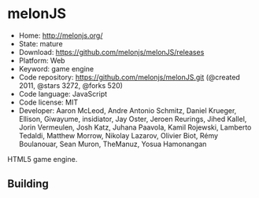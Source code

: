 # melonJS

- Home: http://melonjs.org/
- State: mature
- Download: https://github.com/melonjs/melonJS/releases
- Platform: Web
- Keyword: game engine
- Code repository: https://github.com/melonjs/melonJS.git (@created 2011, @stars 3272, @forks 520)
- Code language: JavaScript
- Code license: MIT
- Developer: Aaron McLeod, Andre Antonio Schmitz, Daniel Krueger, Ellison, Giwayume, insidiator, Jay Oster, Jeroen Reurings, Jihed Kallel, Jorin Vermeulen, Josh Katz, Juhana Paavola, Kamil Rojewski, Lamberto Tedaldi, Matthew Morrow, Nikolay Lazarov, Olivier Biot, Rémy Boulanouar, Sean Muron, TheManuz, Yosua Hamonangan

HTML5 game engine.

## Building
